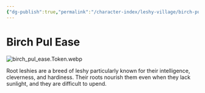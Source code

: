 ```yaml
---
{"dg-publish":true,"permalink":"/character-index/leshy-village/birch-pul-ease/","title":"Birch Pul Ease","tags":["JournalEntryPage","Leshy","NPC"]}
---
```


# Birch Pul Ease
![birch_pul_ease.Token.webp](/img/user/Voidbound%20token%20images/birch_pul_ease.Token.webp)

Root leshies are a breed of leshy particularly known for their intelligence, cleverness, and hardiness. Their roots nourish them even when they lack sunlight, and they are difficult to upend.